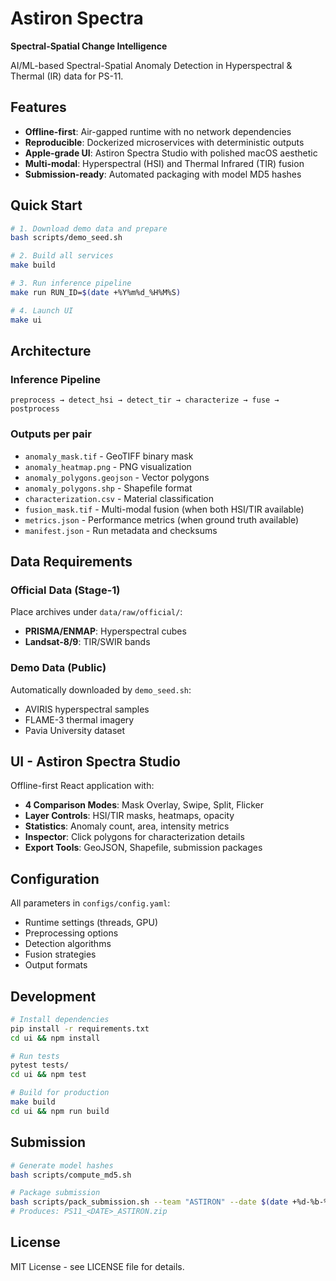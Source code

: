 # Astiron Spectra

**Spectral-Spatial Change Intelligence**

AI/ML-based Spectral-Spatial Anomaly Detection in Hyperspectral & Thermal (IR) data for PS-11.

## Features

- **Offline-first**: Air-gapped runtime with no network dependencies
- **Reproducible**: Dockerized microservices with deterministic outputs
- **Apple-grade UI**: Astiron Spectra Studio with polished macOS aesthetic
- **Multi-modal**: Hyperspectral (HSI) and Thermal Infrared (TIR) fusion
- **Submission-ready**: Automated packaging with model MD5 hashes

## Quick Start

```bash
# 1. Download demo data and prepare
bash scripts/demo_seed.sh

# 2. Build all services
make build

# 3. Run inference pipeline
make run RUN_ID=$(date +%Y%m%d_%H%M%S)

# 4. Launch UI
make ui
```

## Architecture

### Inference Pipeline
```
preprocess → detect_hsi → detect_tir → characterize → fuse → postprocess
```

### Outputs per pair
- `anomaly_mask.tif` - GeoTIFF binary mask
- `anomaly_heatmap.png` - PNG visualization
- `anomaly_polygons.geojson` - Vector polygons
- `anomaly_polygons.shp` - Shapefile format
- `characterization.csv` - Material classification
- `fusion_mask.tif` - Multi-modal fusion (when both HSI/TIR available)
- `metrics.json` - Performance metrics (when ground truth available)
- `manifest.json` - Run metadata and checksums

## Data Requirements

### Official Data (Stage-1)
Place archives under `data/raw/official/`:
- **PRISMA/ENMAP**: Hyperspectral cubes
- **Landsat-8/9**: TIR/SWIR bands

### Demo Data (Public)
Automatically downloaded by `demo_seed.sh`:
- AVIRIS hyperspectral samples
- FLAME-3 thermal imagery
- Pavia University dataset

## UI - Astiron Spectra Studio

Offline-first React application with:
- **4 Comparison Modes**: Mask Overlay, Swipe, Split, Flicker
- **Layer Controls**: HSI/TIR masks, heatmaps, opacity
- **Statistics**: Anomaly count, area, intensity metrics
- **Inspector**: Click polygons for characterization details
- **Export Tools**: GeoJSON, Shapefile, submission packages

## Configuration

All parameters in `configs/config.yaml`:
- Runtime settings (threads, GPU)
- Preprocessing options
- Detection algorithms
- Fusion strategies
- Output formats

## Development

```bash
# Install dependencies
pip install -r requirements.txt
cd ui && npm install

# Run tests
pytest tests/
cd ui && npm test

# Build for production
make build
cd ui && npm run build
```

## Submission

```bash
# Generate model hashes
bash scripts/compute_md5.sh

# Package submission
bash scripts/pack_submission.sh --team "ASTIRON" --date $(date +%d-%b-%Y)
# Produces: PS11_<DATE>_ASTIRON.zip
```

## License

MIT License - see LICENSE file for details.